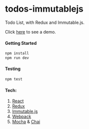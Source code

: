 # todos-immutablejs
Todo List, with Redux and Immutable.js.

Click [here](http://todos-immutablejs.jackrzhang.com) to see a demo.

#### Getting Started
```sh
npm install
npm run dev
```

#### Testing
```sh
npm test
```

#### Tech:
1. [React](https://facebook.github.io/react/)
2. [Redux](http://redux.js.org/)
3. [Immutable.js](https://facebook.github.io/immutable-js/)
4. [Webpack](http://webpack.github.io/)
5. [Mocha](http://mochajs.org/) & [Chai](http://chaijs.com/)
